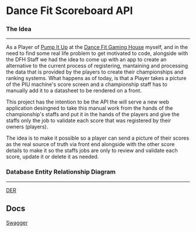 
# Dance Fit Scoreboard API


### The Idea
---

As a Player of [Pump It Up](https://pt.wikipedia.org/wiki/Pump_It_Up) at the [Dance Fit Gaming House](https://www.instagram.com/dancefitgaming.house/) myself, and in the need to find some real life problem to get motivated to code, alongside with the DFH Staff we had the idea to come up with an app to create an alternative to the current process of registering, mantaining and processing the data that is provided by the players to create their championships and ranking systems. What happens as of today, is that a Player takes a picture of the PIU machine's score screen and a championship staff has to manually add it to a datasheet to be rendered on a front.

This project has the intention to be the API the will serve a new web application desingned to take this manual work from the hands of the championship's staffs and put it in the hands of the players and give the staffs only the job to validate each score that was registered by their owners (players).

The idea is to make it possible so a player can send a picture of their scores as the real source of truth via front end alongside with the other score details to make it so the staffs jobs are only to review and validate each score, update it or delete it as needed.


### Database Entity Relationship Diagram
---

[DER](https://drive.google.com/file/d/1KAU0JEU8DdWM1R7v2y-Tcyr53HXbp22q/view?usp=drive_link)

## Docs

[Swagger](https://dance-fit-scoreboard.onrender.com/api)